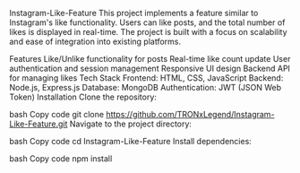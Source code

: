 Instagram-Like-Feature
This project implements a feature similar to Instagram's like functionality. Users can like posts, and the total number of likes is displayed in real-time. The project is built with a focus on scalability and ease of integration into existing platforms.

Features
Like/Unlike functionality for posts
Real-time like count update
User authentication and session management
Responsive UI design
Backend API for managing likes
Tech Stack
Frontend: HTML, CSS, JavaScript
Backend: Node.js, Express.js
Database: MongoDB
Authentication: JWT (JSON Web Token)
Installation
Clone the repository:

bash
Copy code
git clone https://github.com/TRONxLegend/Instagram-Like-Feature.git
Navigate to the project directory:

bash
Copy code
cd Instagram-Like-Feature
Install dependencies:

bash
Copy code
npm install
